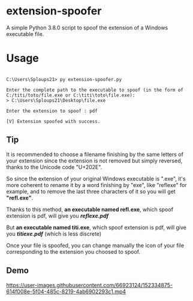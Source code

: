 # extension-spoofer

A simple Python 3.8.0 script to spoof the extension of a Windows executable file.

# Usage

```

C:\Users\Sploups21> py extension-spoofer.py

Enter the complete path to the executable to spoof (in the form of C:/titi/toto/file.exe or C:\titi\toto\file.exe):
> C:\Users\Sploups21\Desktop\file.exe

Enter the extension to spoof : pdf

[V] Extension spoofed with success.

```
  
## Tip

It is recommended to choose a filename finishing by the same letters of your extension since the extension is not removed but simply reversed, thanks to the Unicode code "U+202E".

So since the extension of your original Windows executable is ".exe", it's more coherent to rename it by a word finishing by "exe", like "reflexe" for example, and to remove the last three characters of it so you will get <strong>"refl.exe"</strong>.

Thanks to this method, <strong>an executable named refl.exe</strong>, which spoof extension is pdf, will give you <strong><em>reflexe.pdf</em></strong> 

But <strong>an executable named titi.exe</strong>, which spoof extension is pdf, will give you <strong><em>titiexe.pdf</em></strong> (which is less discrete) 

Once your file is spoofed, you can change manually the icon of your file corresponding to the extension you choosed to spoof. 

## Demo

https://user-images.githubusercontent.com/66923124/152334875-614f008e-5f04-485c-8219-4ab6902293c1.mp4



